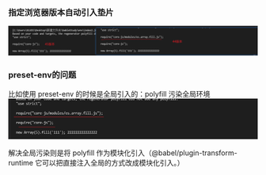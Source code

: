 ### 指定浏览器版本自动引入垫片

<img src="./c.png"/>



### preset-env的问题
比如使用 preset-env 的时候是全局引入的：polyfill 污染全局环境
<img src="./b.png"/>


解决全局污染则是将 polyfill 作为模块化引入（@babel/plugin-transform-runtime 它可以把直接注入全局的方式改成模块化引入。）
